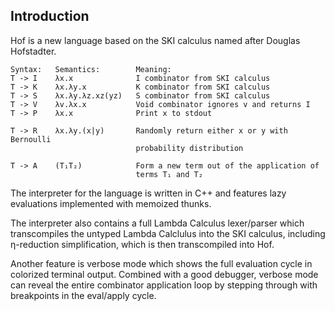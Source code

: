 ## Introduction

Hof is a new language based on the SKI calculus named after Douglas Hofstadter.

    Syntax:   Semantics:        Meaning:
    T -> I    λx.x              I combinator from SKI calculus
    T -> K    λx.λy.x           K combinator from SKI calculus
    T -> S    λx.λy.λz.xz(yz)   S combinator from SKI calculus
    T -> V    λv.λx.x           Void combinator ignores v and returns I
    T -> P    λx.x              Print x to stdout

    T -> R    λx.λy.(x|y)       Randomly return either x or y with Bernoulli
                                probability distribution

    T -> A    (T₁T₂)            Form a new term out of the application of
                                terms T₁ and T₂

The interpreter for the language is written in C++ and features lazy evaluations
implemented with memoized thunks.

The interpreter also contains a full Lambda Calculus lexer/parser which
transcompiles the untyped Lambda Calclulus into the SKI calculus, including
η-reduction simplification, which is then transcompiled into Hof.

Another feature is verbose mode which shows the full evaluation cycle in
colorized terminal output.  Combined with a good debugger, verbose mode can
reveal the entire combinator application loop by stepping through with
breakpoints in the eval/apply cycle.
